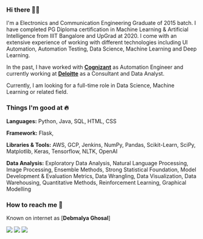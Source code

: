 ### Hi there 👋🏻 
I'm a Electronics and Communication Engineering Graduate of 2015 batch. I have completed PG Diploma certification in Machine Learning & Artificial Intelligence from IIIT Bangalore and UpGrad at 2020. I come with an extensive experience of working with different technologies including UI Automation, Automation Testing, Data Science, Machine Learning and Deep Learning.

In the past, I have worked with [**Cognizant**](https://www.cognizant.com/) as Automation Engineer and currently working at [**Deloitte**](https://www2.deloitte.com/us/en.html) as a Consultant and Data Analyst. 

Currently, I am looking for a full-time role in Data Science, Machine Learning or related field. 

### Things I'm good at :fire:
**Languages:**  Python, Java, SQL, HTML, CSS

**Framework:** Flask, 

**Libraries & Tools:** AWS, GCP, Jenkins, NumPy, Pandas, Scikit-Learn, SciPy, Matplotlib, Keras, Tensorflow, NLTK, OpenAI

**Data Analysis:** Exploratory Data Analysis, Natural Language Processing, Image Processing, Ensemble Methods, Strong Statistical Foundation, Model Development & Evaluation Metrics, Data Wrangling, Data Visualization, Data Warehousing, Quantitative Methods, Reinforcement Learning, Graphical Modelling

### How to reach me 📱
Known on internet as [**Debmalya Ghosal**]

[<img target="_blank" src="https://img.icons8.com/cotton/64/000000/whatsapp--v4.png"/>](https://wa.me/8768448974) [<img target="_blank" src="https://img.icons8.com/doodle/64/000000/linkedin-circled.png"/>](https://www.linkedin.com/in/debmalya-ghosal/) [<img target="_blank" src="https://facebookbrand.com/wp-content/uploads/2019/04/f_logo_RGB-Hex-Blue_512.png?w=40&h=40"/>](https://www.facebook.com/debmalya.ghoshal)
